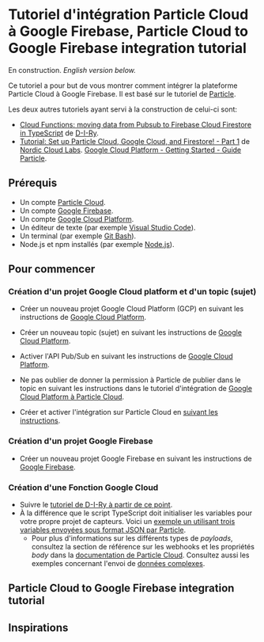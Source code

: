 # Tutoriel d'intégration Particle Cloud à Google Firebase, Particle Cloud to Google Firebase integration tutorial

En construction. *English version below.*

Ce tutoriel a pour but de vous montrer comment intégrer la plateforme
Particle Cloud à Google Firebase. Il est basé sur le tutoriel de
[Particle](https://docs.particle.io/tutorials/integrations/google-firebase/).

Les deux autres tutoriels ayant servi à la construction de celui-ci
sont:

- [Cloud Functions: moving data from Pubsub to Firebase Cloud Firestore
  in TypeScript](https://www.youtube.com/watch?v=3Zohd6U6CL8) de
  [D-I-Ry](https://www.youtube.com/channel/UCMHvK9tare9Y9O152C9wm3Q).
- [Tutorial: Set up Particle Cloud, Google Cloud, and Firestore! - Part
  1](https://www.youtube.com/watch?v=ON_3hfPOuyI&t=595s) de [Nordic
  Cloud Labs](https://www.youtube.com/channel/UCVUrqGCjyOB60kdr4wGzGiQ).
  [Google Cloud Platform - Getting Started - Guide Particle](https://docs.particle.io/getting-started/integrations/google-cloud-platform/).


## Prérequis

- Un compte [Particle Cloud](https://console.particle.io/signup).
- Un compte [Google Firebase](https://firebase.google.com/).
- Un compte [Google Cloud Platform](https://cloud.google.com/).
- Un éditeur de texte (par exemple [Visual Studio
  Code](https://code.visualstudio.com/)).
- Un terminal (par exemple [Git Bash](https://gitforwindows.org/)).
- Node.js et npm installés (par exemple
  [Node.js](https://nodejs.org/en/)).

## Pour commencer

### Création d'un projet Google Cloud platform et d'un topic (sujet)

- Créer un nouveau projet Google Cloud Platform (GCP) en suivant les
  instructions de [Google Cloud
  Platform](https://cloud.google.com/resource-manager/docs/creating-managing-projects).
- Créer un nouveau topic (sujet) en suivant les instructions de [Google Cloud
  Platform](https://cloud.google.com/pubsub/docs/quickstart-console#create_a_topic).
- Activer l'API Pub/Sub en suivant les instructions de [Google Cloud
  Platform](https://cloud.google.com/pubsub/docs/quickstart-console#enable_the_api).

- Ne pas oublier de donner la permission à Particle de publier dans le
  topic en suivant les instructions dans le tutoriel d'intégration de
  [Google Cloud Platform à Particle Cloud](https://docs.particle.io/getting-started/integrations/google-cloud-platform/).

- Créer et activer l'intégration sur Particle Cloud en [suivant les
  instructions](https://docs.particle.io/getting-started/integrations/google-cloud-platform/#enabling-the-integration).

### Création d'un projet Google Firebase

- Créer un nouveau projet Google Firebase en suivant les instructions de
  [Google Firebase](https://firebase.google.com/docs/web/setup).

### Création d'une Fonction Google Cloud

- Suivre le [tutoriel de D-I-Ry à partir de ce
  point](https://youtu.be/3Zohd6U6CL8?t=118).
- À la différence que le script TypeScript doit initialiser les
  variables pour votre propre projet de capteurs. Voici un [exemple un
  utilisant trois variables envoyées sous format JSON par
  Particle](https://github.com/schoukah/particle-cloud-firebase-tutorial/blob/main/src/index.ts).
  - Pour plus d'informations sur les différents types de *payloads*,
    consultez la section de référence sur les webhooks et les propriétés
    *body* dans la [documentation de Particle
    Cloud](https://docs.particle.io/reference/cloud-apis/webhooks/#body).
    Consultez aussi les exemples concernant l'envoi de [données complexes](https://docs.particle.io/reference/cloud-apis/webhooks/#sending-complex-data).

## Particle Cloud to Google Firebase integration tutorial


## Inspirations

